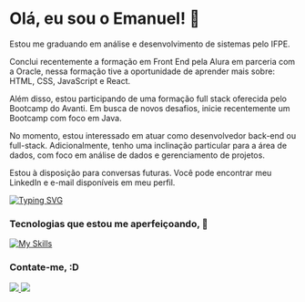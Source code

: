 
# Olá, eu sou o Emanuel! 👋

Estou me graduando em análise e desenvolvimento de sistemas pelo IFPE.

Conclui recentemente a formação em Front End pela Alura em parceria com a Oracle, nessa formação tive a oportunidade de aprender mais sobre: HTML, CSS, JavaScript e React.

Além disso, estou participando de uma formação full stack oferecida pelo Bootcamp do Avanti. Em busca de novos desafios, inicie recentemente um Bootcamp com foco em Java.

No momento, estou interessado em atuar como desenvolvedor back-end ou full-stack. Adicionalmente, tenho uma inclinação particular para a área de dados, com foco em análise de dados e gerenciamento de projetos.

Estou à disposição para conversas futuras. Você pode encontrar meu LinkedIn e e-mail disponíveis em meu perfil.

[![Typing SVG](https://readme-typing-svg.demolab.com/?lines=Html;Css;React;JavaScript;Python;SQL;Java)](https://git.io/typing-svg)

### Tecnologias que estou me aperfeiçoando, 🚀

[![My Skills](https://skillicons.dev/icons?i=html,css,js,ts,react,nextjs,nodejs,py,java,spring,mysql,postgres,prisma)](https://skillicons.dev)

### Contate-me, :D
<p>
  <a href="https://www.linkedin.com/in/emanuel-pereira-cruz/" target="_blank">
    <img src="https://skillicons.dev/icons?i=linkedin" />
  </a>
  <a href="mailto:emanuelpereiracruz23@gmail.com">
    <img src="https://skillicons.dev/icons?i=gmail" />
  </a>
</p>
  
